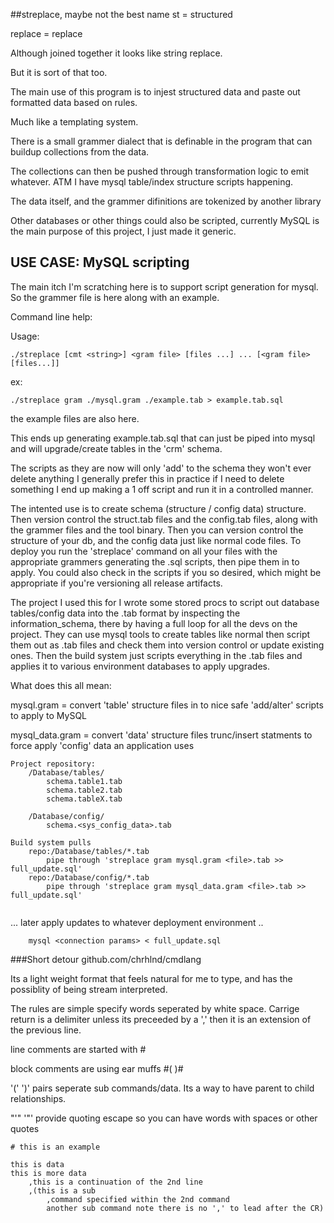 ##streplace, maybe not the best name
st      = structured

replace = replace

Although joined together it looks like string replace.

But it is sort of that too.

The main use of this program is to injest structured data and paste out formatted data based on rules.

Much like a templating system.

There is a small grammer dialect that is definable in the program that can buildup collections from the data.

The collections can then be pushed through transformation logic to emit whatever. ATM I have mysql table/index structure scripts happening.

The data itself, and the grammer difinitions are tokenized by another library

Other databases or other things could also be scripted, currently MySQL is the main purpose of this project, I just made it generic.

## USE CASE: MySQL scripting
The main itch I'm scratching here is to support script generation for mysql. So the grammer file is here along with an example.

Command line help:

Usage:
```
./streplace [cmt <string>] <gram file> [files ...] ... [<gram file> [files...]]
```

ex:

	./streplace gram ./mysql.gram ./example.tab	> example.tab.sql

the example files are also here.

This ends up generating example.tab.sql that can just be piped into mysql and will upgrade/create tables in the 'crm' schema.

The scripts as they are now will only 'add' to the schema they won't ever delete anything I generally prefer this in practice if I need to delete
something I end up making a 1 off script and run it in a controlled manner.

The intented use is to create schema (structure / config data) structure. Then version control the struct.tab files and the config.tab files,
along with the grammer files and the tool binary. Then you can version control the structure of your db, and the config data just like normal
code files. To deploy you run the 'streplace' command on all your files with the appropriate grammers generating the .sql scripts, then pipe
them in to apply. You could also check in the scripts if you so desired, which might be appropriate if you're
versioning all release artifacts.

The project I used this for I wrote some stored procs to script out database tables/config data into the .tab format by inspecting the information_schema, there by having a full loop
for all the devs on the project. They can use mysql tools to create tables like normal then script them out as .tab files and check them into version
control or update existing ones. Then the build system just scripts everything in the .tab files and applies it to various environment databases to apply upgrades.

What does this all mean:

mysql.gram = convert 'table' structure files in to nice safe 'add/alter' scripts to apply to MySQL

mysql_data.gram = convert 'data' structure files trunc/insert statments to force apply 'config' data an application uses

```
Project repository:
	/Database/tables/
		schema.table1.tab
		schema.table2.tab
		schema.tableX.tab

	/Database/config/
		schema.<sys_config_data>.tab

```


```
Build system pulls
	repo:/Database/tables/*.tab
		pipe through 'streplace gram mysql.gram <file>.tab >> full_update.sql'
	repo:/Database/config/*.tab
		pipe through 'streplace gram mysql_data.gram <file>.tab >> full_update.sql'


```
... later apply updates to whatever deployment environment ..


```
	mysql <connection params> < full_update.sql
```
		

###Short detour
github.com/chrhlnd/cmdlang

Its a light weight format that feels natural for me to type, and has the possiblity of being stream interpreted.

The rules are simple specify words seperated by white space. Carrige return is a delimiter unless its preceeded by a ','
then it is an extension of the previous line.

line comments are started with #

block comments are using ear muffs #( )#

'(' ')' pairs seperate sub commands/data. Its a way to have parent to child relationships.

"'" '"' provide quoting escape so you can have words with spaces or other quotes

```
# this is an example

this is data
this is more data
	,this is a continuation of the 2nd line
	,(this is a sub
		,command specified within the 2nd command
		another sub command note there is no ',' to lead after the CR)
```
